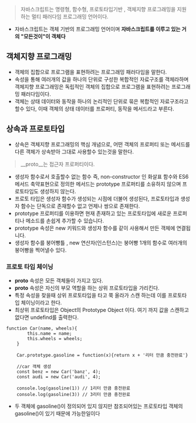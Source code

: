 > 자바스크립트는 명령형, 함수형, 프로토타입기반 , 객체지향 프로그래밍을 지원하는 멀티 패러다임 프로그래밍 언어이다.
- 자바스크립트는 객체 기반의 프로그래밍 언어이며 **자바스크립트를 이루고 있는 거의 "모든것이"이 객체다**

## 객체지향 프로그래밍
- 객체의 집합으로 프로그램을 표현하려는 프로그래밍 패러다임을 말한다.
- 속성을 통해 여러개의 값을 하나의 단위로 구성한 복합적인 자료구조를 객체라하며 객체지향 프로그래밍은 독립적인 객체의 집합으로 프로그램을 표현하려는 프로그래밍 패러다임이다.
- 객체는 상태 데이터와 동작을 하나의 논리적인 단위로 묶은 복합적인 자료구조라고 할수 있다, 이때 객체의 상태 데이터를 프로퍼티, 동작을 메서드라고 부른다.

## 상속과 프로토타입
- 상속은 객체지향 프로그래밍의 핵심 개념으로, 어떤 객체의 프로퍼티 또는 메서드를 다른 객체가 상속받아 그대로 사용할수 있는것을 말한다.


> __proto__는 접근자 프로퍼티이다.

- 생성자 함수로서 호출할수 없는 함수 즉, non-constructor 인 화살표 함수와 ES6 메서드 축약표현으로 정의한 메서드는 prototype 프로퍼티를 소유하지 않으며 프로토타입도 생성하지 않는다.
- 프로토 타입은 생성자 함수가 생성되는 시점에 더불어 생성된다, 프로토타입과 생성자 함수는 단독으로 존재할수 없고 언제나 쌍으로 존재한다.
- prototype 프로퍼티를 이용하면 현재 존재하고 있는 프로토타입에 새로운 프로퍼티나 메소드를 손쉽게 추가할 수 있습니다.
- prototype 속성은 new 키워드와 생성자 함수를 같이 사용해서 만든 객체에 연결됩니다.
- 생성자 함수를 붕어빵틀 , new 연산자(인스턴스)는 붕어빵 1개의 함수로 여러개의 붕어빵을 찍어낼수 있다.

### 프로토 타입 체이닝
- __proto__ 속성은 모든 객체들이 가지고 있다.
- __proto__ 속성은 자신의 부모 역할을 하는 상위 프로토타입을 가리킨다.
- 특정 속성을 찾을때 상위 프로토타입을 타고 쭉 올라가 스캔 하는데 이를 프로토타입 체이닝이라고 한다.
- 최상위 프로토타입은 Object의 Prototype Object 이다. 여기 까지 값을 스캔하고 없다면 undefind를 출력한다.

```
function Car(name, wheels){
		this.name = name;
        this.wheels = wheels;
	}

	Car.prototype.gasoline = function(x){return x + '리터 만큼 충전완료'}

	//car 객체 생성
	const benz = new Car('banz', 4);
	const audi = new Car('audi', 4);

    console.log(gasoline(1)) // 1리터 만큼 충전완료
    console.log(gasoline(3)) // 3리터 만큼 충전완료 
```

- 두 객체에 gasoline()이 정의되어 있지 않지만 참조되어있는 프로토타입 객체의 gasoline()이 있기 때문에 가능한일이다